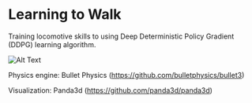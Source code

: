 # Learning to Walk
Training locomotive skills to using Deep Deterministic Policy Gradient (DDPG) learning algorithm.

![Alt Text](https://raw.githubusercontent.com/David-Taub/Walker/master/outputs/hopper_540p.gif)

Physics engine: Bullet Physics (https://github.com/bulletphysics/bullet3)

Visualization: Panda3d (https://github.com/panda3d/panda3d)

